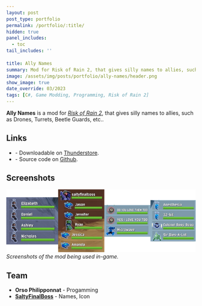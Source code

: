 ```yaml
---
layout: post
post_type: portfolio
permalink: /portfolio/:title/
hidden: true
panel_includes:
  - toc
tail_includes: ''

title: Ally Names
summary: Mod for Risk of Rain 2, that gives silly names to allies, such as Drones, Turrets, Beetle Guards, etc..
image: /assets/img/posts/portfolio/ally-names/header.png
show_image: true
date_override: 03/2023
tags: [C#, Game Modding, Programming, Risk of Rain 2]
---
```


**Ally Names** is a mod for [_Risk of Rain 2_](https://www.riskofrain.com/), that gives silly names to allies, such as Drones, Turrets, Beetle Guards, etc..

## Links

- <i class="fa-solid fa-bolt"></i> - Downloadable on [Thunderstore](https://thunderstore.io/package/SwagWizards/AllyNames/).
- <i class="fa-brands fa-github"></i> - Source code on [Github](https://github.com/Orso2p2n/ror2-drones-names).

## Screenshots

![](/assets/img/posts/portfolio/ally-names/screenshots.png)
_Screenshots of the mod being used in-game._

## Team

- **Orso Philipponnat** - Progamming
- [**SaltyFinalBoss**](https://twitter.com/saltyfinalboss) - Names, Icon